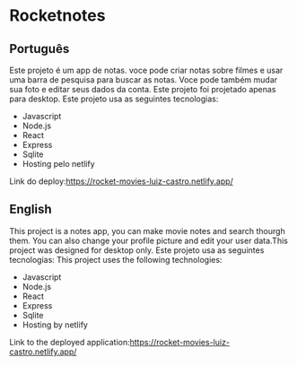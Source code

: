 # Rocketnotes

## Português

Este projeto é um app de notas. voce pode criar notas sobre filmes e usar uma barra de pesquisa para buscar as notas. Voce pode também mudar sua foto e editar seus dados
da conta. Este projeto foi projetado apenas para desktop. Este projeto usa as seguintes tecnologias:

* Javascript
* Node.js
* React
* Express
* Sqlite
* Hosting pelo netlify


Link do deploy:https://rocket-movies-luiz-castro.netlify.app/

## English

This project is a notes app, you can make movie notes and search thourgh them. You can also change your profile picture and edit your user data.This project was designed
for desktop only. Este projeto usa as seguintes tecnologias: This project uses the following technologies:

* Javascript
* Node.js
* React
* Express
* Sqlite
* Hosting by netlify

Link to the deployed application:https://rocket-movies-luiz-castro.netlify.app/
